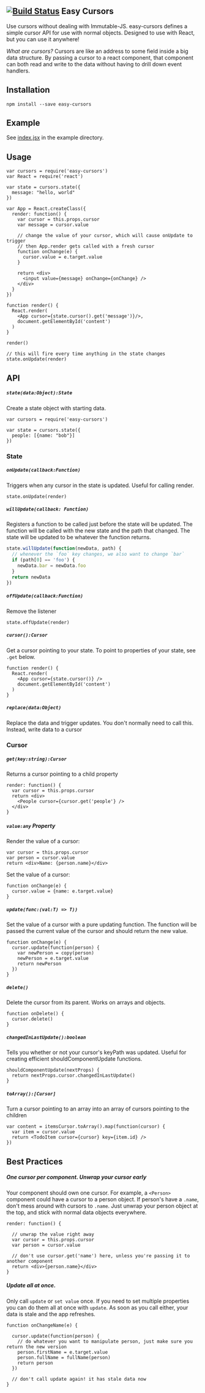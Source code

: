 [![Build Status](https://travis-ci.org/kualico/easy-cursors.svg?branch=master)](https://travis-ci.org/kualico/easy-cursors)
Easy Cursors
------------

Use cursors without dealing with Immutable-JS. easy-cursors defines a simple
cursor API for use with normal objects. Designed to use with React, but you
can use it anywhere!

_What are cursors?_ Cursors are like an address to some field inside a big data
structure. By passing a cursor to a react component, that component can both
read and write to the data without having to drill down event handlers.


Installation
------------

    npm install --save easy-cursors

Example
-------

See [index.jsx](./example/index.jsx) in the example directory.

Usage
-----

    var cursors = require('easy-cursors')
    var React = require('react')

    var state = cursors.state({
      message: "hello, world"
    })

    var App = React.createClass({
      render: function() {
        var cursor = this.props.cursor
        var message = cursor.value

        // change the value of your cursor, which will cause onUpdate to trigger
        // then App.render gets called with a fresh cursor
        function onChange(e) {
          cursor.value = e.target.value
        }

        return <div>
          <input value={message} onChange={onChange} />
        </div>
      }
    })

    function render() {
      React.render(
        <App cursor={state.cursor().get('message')}/>,
        document.getElementById('content')
      )
    }

    render()

    // this will fire every time anything in the state changes
    state.onUpdate(render)

API
---

##### `state(data:Object):State`

Create a state object with starting data.

    var cursors = require('easy-cursors')

    var state = cursors.state({
      people: [{name: "bob"}]
    })

### State

##### `onUpdate(callback:Function)`

Triggers when any cursor in the state is updated. Useful for calling render.

    state.onUpdate(render)

##### `willUpdate(callback: Function)`

Registers a function to be called just before the state will be updated.
The function will be called with the new state and the path that changed.
The state will be updated to be whatever the function returns.

```JavaScript
state.willUpdate(function(newData, path) {
  // whenever the `foo` key changes, we also want to change `bar`
  if (path[0] == 'foo') {
    newData.bar = newData.foo
  }
  return newData
})
```

##### `offUpdate(callback:Function)`

Remove the listener

    state.offUpdate(render)

##### `cursor():Cursor`

Get a cursor pointing to your state. To point to properties of your state, see `.get` below.

    function render() {
      React.render(
        <App cursor={state.cursor()} />
        document.getElementById('content')
      )
    }

##### `replace(data:Object)`

Replace the data and trigger updates. You don't normally need to call this. Instead, write data to a cursor

### Cursor

##### `get(key:string):Cursor`

Returns a cursor pointing to a child property

    render: function() {
      var cursor = this.props.cursor
      return <div>
        <People cursor={cursor.get('people'} />
      </div>
    }

##### `value:any` Property

Render the value of a cursor:

    var cursor = this.props.cursor
    var person = cursor.value
    return <div>Name: {person.name}</div>

Set the value of a cursor:

    function onChange(e) {
      cursor.value = {name: e.target.value}
    }

##### `update(func:(val:T) => T))`

Set the value of a cursor with a pure updating function. The function will be passed the current value of the cursor and should return the new value.

    function onChange(e) {
      cursor.update(function(person) {
        var newPerson = copy(person)
        newPerson = e.target.value
        return newPerson
      })
    }

##### `delete()`

Delete the cursor from its parent. Works on arrays and objects.

    function onDelete() {
      cursor.delete()
    }

##### `changedInLastUpdate():boolean`

Tells you whether or not your cursor's keyPath was updated. Useful for creating efficient shouldComponentUpdate functions.

    shouldComponentUpdate(nextProps) {
      return nextProps.cursor.changedInLastUpdate()
    }

##### `toArray():[Cursor]`

Turn a cursor pointing to an array into an array of cursors pointing to the children

    var content = itemsCursor.toArray().map(function(cursor) {
      var item = cursor.value
      return <TodoItem cursor={cursor} key={item.id} />
    })


Best Practices
--------------

##### One cursor per component. Unwrap your cursor early

Your component should own one cursor. For example, a `<Person>` component could have a cursor to a person object. If person's have a `.name`, don't mess around with cursors to `.name`. Just unwrap your person object at the top, and stick with normal data objects everywhere.

    render: function() {

      // unwrap the value right away
      var cursor = this.props.cursor
      var person = cursor.value

      // don't use cursor.get('name') here, unless you're passing it to another component
      return <div>{person.name}</div>
    }

##### Update all at once.

Only call `update` or `set value` once. If you need to set multiple properties you can do them all at once with `update`. As soon as you call either, your data is stale and the app refreshes.

    function onChangeName(e) {

      cursor.update(function(person) {
        // do whatever you want to manipulate person, just make sure you return the new version
        person.firstName = e.target.value
        person.fullName = fullName(person)
        return person
      })

      // don't call update again! it has stale data now
    }
